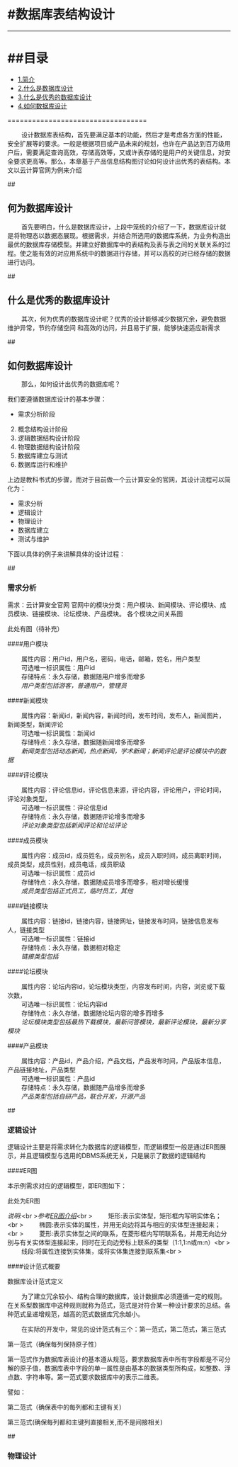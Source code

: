 #数据库表结构设计
==================================================

***
##目录
==================================
* [1.简介](#1) 
* [2.什么是数据库设计](#2) 
* [3.什么是优秀的数据库设计](#3) 
* [4.如何数据库设计](#4) 

==================================

&nbsp;&nbsp;&nbsp;&nbsp;&nbsp;&nbsp;&nbsp;&nbsp;设计数据库表结构，首先要满足基本的功能，然后才是考虑各方面的性能，安全扩展等的要求。一般是根据项目或产品未来的规划，也许在产品达到百万级用户后，需要满足查询高效，存储高效等，又或许表存储的是用户的关键信息，对安全要求更高等。那么，本章基于产品信息结构图讨论如何设计出优秀的表结构。本文以云计算官网为例来介绍

##<h2 id="2">何为数据库设计</h2>

&nbsp;&nbsp;&nbsp;&nbsp;&nbsp;&nbsp;&nbsp;&nbsp;首先要明白，什么是数据库设计，上段中笼统的介绍了一下，数据库设计就是将物理态以数据态展现。根据需求，并结合所选用的数据库系统，为业务构造出最优的数据库存储模型。并建立好数据库中的表结构及表与表之间的关联关系的过程。使之能有效的对应用系统中的数据进行存储，并可以高校的对已经存储的数据进行访问。

##<h2 id="2">什么是优秀的数据库设计</h2>

&nbsp;&nbsp;&nbsp;&nbsp;&nbsp;&nbsp;&nbsp;&nbsp;其次，何为优秀的数据库设计呢？优秀的设计能够减少数据冗余，避免数据维护异常，节约存储空间
和高效的访问，并且易于扩展，能够快速适应新需求

##<h2 id="2">如何数据库设计</h2>

&nbsp;&nbsp;&nbsp;&nbsp;&nbsp;&nbsp;&nbsp;&nbsp;那么，如何设计出优秀的数据库呢？

我们要遵循数据库设计的基本步骤：
* 需求分析阶段
2.  概念结构设计阶段
3.  逻辑数据结构设计阶段
4.  物理数据结构设计阶段
5.  数据库建立与测试
6.  数据库运行和维护

上边是教科书式的步骤，而对于目前做一个云计算安全的官网，其设计流程可以简化为：
* 需求分析
* 逻辑设计
* 物理设计
* 数据库建立
* 测试与维护

下面以具体的例子来讲解具体的设计过程：

##<h3 id="2">需求分析</h2>

需求：云计算安全官网
官网中的模块分类：用户模块、新闻模块、评论模块、成员模块、链接模块、论坛模块、产品模块。
各个模块之间关系图

此处有图（待补充）

####用户模块

&nbsp;&nbsp;&nbsp;&nbsp;&nbsp;&nbsp;&nbsp;&nbsp;属性内容：用户id，用户名，密码，电话，邮箱，姓名，用户类型<br />
&nbsp;&nbsp;&nbsp;&nbsp;&nbsp;&nbsp;&nbsp;&nbsp;可选唯一标识属性：用户id<br />
&nbsp;&nbsp;&nbsp;&nbsp;&nbsp;&nbsp;&nbsp;&nbsp;存储特点：永久存储，数据随用户增多而增多<br />
&nbsp;&nbsp;&nbsp;&nbsp;&nbsp;&nbsp;&nbsp;&nbsp;*用户类型包括游客，普通用户，管理员*



####新闻模块

&nbsp;&nbsp;&nbsp;&nbsp;&nbsp;&nbsp;&nbsp;&nbsp;属性内容：新闻id，新闻内容，新闻时间，发布时间，发布人，新闻图片，新闻类型，新闻评论<br />
&nbsp;&nbsp;&nbsp;&nbsp;&nbsp;&nbsp;&nbsp;&nbsp;可选唯一标识属性：新闻id<br />
&nbsp;&nbsp;&nbsp;&nbsp;&nbsp;&nbsp;&nbsp;&nbsp;存储特点：永久存储，数据随新闻增多而增多<br />
&nbsp;&nbsp;&nbsp;&nbsp;&nbsp;&nbsp;&nbsp;&nbsp;*新闻类型包括动态新闻，热点新闻，学术新闻；新闻评论是评论模块中的数据*

####评论模块

&nbsp;&nbsp;&nbsp;&nbsp;&nbsp;&nbsp;&nbsp;&nbsp;属性内容：评论信息id，评论信息来源，评论内容，评论用户，评论时间，评论对象类型，<br />
&nbsp;&nbsp;&nbsp;&nbsp;&nbsp;&nbsp;&nbsp;&nbsp;可选唯一标识属性：评论信息id<br />
&nbsp;&nbsp;&nbsp;&nbsp;&nbsp;&nbsp;&nbsp;&nbsp;存储特点：永久存储，数据随评论增多而增多<br />
&nbsp;&nbsp;&nbsp;&nbsp;&nbsp;&nbsp;&nbsp;&nbsp;*评论对象类型包括新闻评论和论坛评论*

####成员模块

&nbsp;&nbsp;&nbsp;&nbsp;&nbsp;&nbsp;&nbsp;&nbsp;属性内容：成员id，成员姓名，成员别名，成员入职时间，成员离职时间，成员类型，成员性别，成员电话，成员职级<br />
&nbsp;&nbsp;&nbsp;&nbsp;&nbsp;&nbsp;&nbsp;&nbsp;可选唯一标识属性：成员id<br />
&nbsp;&nbsp;&nbsp;&nbsp;&nbsp;&nbsp;&nbsp;&nbsp;存储特点：永久存储，数据随成员增多而增多，相对增长缓慢<br />
&nbsp;&nbsp;&nbsp;&nbsp;&nbsp;&nbsp;&nbsp;&nbsp;*成员类型包括正式员工，临时员工，其他*

####链接模块

&nbsp;&nbsp;&nbsp;&nbsp;&nbsp;&nbsp;&nbsp;&nbsp;属性内容：链接id，链接内容，链接网址，链接发布时间，链接信息发布人，链接类型<br />
&nbsp;&nbsp;&nbsp;&nbsp;&nbsp;&nbsp;&nbsp;&nbsp;可选唯一标识属性：链接id<br />
&nbsp;&nbsp;&nbsp;&nbsp;&nbsp;&nbsp;&nbsp;&nbsp;存储特点：永久存储，数据相对稳定<br />
&nbsp;&nbsp;&nbsp;&nbsp;&nbsp;&nbsp;&nbsp;&nbsp;*链接类型包括*

####论坛模块

&nbsp;&nbsp;&nbsp;&nbsp;&nbsp;&nbsp;&nbsp;&nbsp;属性内容：论坛内容id，论坛模块类型，内容发布时间，内容，浏览或下载次数，<br />
&nbsp;&nbsp;&nbsp;&nbsp;&nbsp;&nbsp;&nbsp;&nbsp;可选唯一标识属性：论坛内容id<br />
&nbsp;&nbsp;&nbsp;&nbsp;&nbsp;&nbsp;&nbsp;&nbsp;存储特点：永久存储，数据随论坛内容的增多而增多<br />
&nbsp;&nbsp;&nbsp;&nbsp;&nbsp;&nbsp;&nbsp;&nbsp;*论坛模块类型包括最热下载模块，最新问答模块，最新评论模块，最新分享模块*

####产品模块

&nbsp;&nbsp;&nbsp;&nbsp;&nbsp;&nbsp;&nbsp;&nbsp;属性内容：产品id，产品介绍，产品文档，产品发布时间，产品版本信息，产品链接地址，产品类型<br />
&nbsp;&nbsp;&nbsp;&nbsp;&nbsp;&nbsp;&nbsp;&nbsp;可选唯一标识属性：产品id<br />
&nbsp;&nbsp;&nbsp;&nbsp;&nbsp;&nbsp;&nbsp;&nbsp;存储特点：永久存储，数据随产品增多而增多<br />
&nbsp;&nbsp;&nbsp;&nbsp;&nbsp;&nbsp;&nbsp;&nbsp;*产品类型包括自研产品，联合开发，开源产品*

##<h3 id="2">逻辑设计</h2>

逻辑设计主要是将需求转化为数据库的逻辑模型，而逻辑模型一般是通过ER图展示，并且逻辑模型与选用的DBMS系统无关，只是展示了数据的逻辑结构

####ER图

本示例需求对应的逻辑模型，即ER图如下：

此处为ER图

*说明:*<br \>*参考[ER图介绍](http://baike.baidu.com/link?url=3rFsG_lAcdoi-dMgIhEUmKVcVDzDOoc8aXwvzhGjjFrtzTq0O44UDwOReqx5FOxNOZ0tVrDgWkBzgWYoQLTzlYBwdraaMEt-M4mAZ7FpqH_TmIZ4si4TaZBJ2WLUYL1RMjH3EJ7wWO7iITjZZBXvya)*<br \>
&nbsp;&nbsp;&nbsp;&nbsp;&nbsp;&nbsp;&nbsp;&nbsp;矩形:表示实体型，矩形框内写明实体名；<br \>
&nbsp;&nbsp;&nbsp;&nbsp;&nbsp;&nbsp;&nbsp;&nbsp;椭圆:表示实体的属性，并用无向边将其与相应的实体型连接起来；<br \>
&nbsp;&nbsp;&nbsp;&nbsp;&nbsp;&nbsp;&nbsp;&nbsp;菱形:表示实体型之间的联系，在菱形框内写明联系名，并用无向边分别与有关实体型连接起来，同时在无向边旁标上联系的类型（1:1,1:n或m:n）<br \>
&nbsp;&nbsp;&nbsp;&nbsp;&nbsp;&nbsp;&nbsp;&nbsp;线段:将属性连接到实体集，或将实体集连接到联系集<br \>

####设计范式概要

数据库设计范式定义

&nbsp;&nbsp;&nbsp;&nbsp;&nbsp;&nbsp;&nbsp;&nbsp;为了建立冗余较小、结构合理的数据库，设计数据库必须遵循一定的规则。在关系型数据库中这种规则就称为范式，范式是对符合某一种设计要求的总结。各种范式呈递增规范，越高的范式数据库冗余越小。

&nbsp;&nbsp;&nbsp;&nbsp;&nbsp;&nbsp;&nbsp;&nbsp;在实际的开发中，常见的设计范式有三个：第一范式，第二范式，第三范式

第一范式（确保每列保持原子性）

第一范式作为数据库表设计的基本遵从规范，要求数据库表中所有字段都是不可分解的原子值，数据库表中字段的单一属性是由基本的数据类型所构成，如整数、浮点数、字符串等。第一范式要求数据库中的表示二维表。

譬如：

第二范式（确保表中的每列都和主键有关）

第三范式(确保每列都和主键列直接相关,而不是间接相关)



##<h3 id="2">物理设计</h2>




